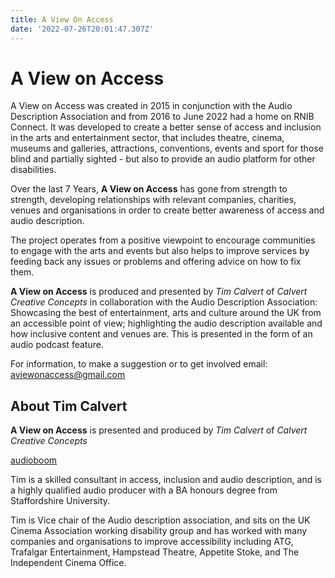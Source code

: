 ```yaml
---
title: A View On Access
date: '2022-07-26T20:01:47.307Z'
---
```


# A View on Access

A View on Access was created in 2015 in conjunction with the Audio Description Association and from 2016 to June 2022 had a home on RNIB Connect. It was developed to create a better sense of access and inclusion in the arts and entertainment sector, that includes theatre, cinema, museums and galleries, attractions, conventions, events and sport for those blind and partially sighted - but also to provide an audio platform for other disabilities.

Over the last 7 Years, **A View on Access** has gone from strength to strength, developing relationships with relevant companies, charities, venues and organisations in order to create better awareness of access and audio description.

The project operates from a positive viewpoint to encourage communities to engage with the arts and events but also helps to improve services by feeding back any issues or problems and offering advice on how to fix them.

**A View on Access** is produced and presented by _Tim Calvert_ of _Calvert Creative Concepts_ in collaboration with the Audio Description Association: Showcasing the best of entertainment, arts and culture around the UK from an accessible point of view; highlighting the audio description available and how inclusive content and venues are. This is presented in the form of an audio podcast feature.

For information, to make a suggestion or to get involved email: [aviewonaccess@gmail.com](mailto:aviewonaccess@gmail.com)

## About Tim Calvert

**A View on Access** is presented and produced by _Tim Calvert_ of _Calvert Creative Concepts_

[audioboom](https://audioboom.com/channels/5082711)

Tim is a skilled consultant in access, inclusion and audio description, and is a highly qualified audio producer with a BA honours degree from Staffordshire University.

Tim is Vice chair of the Audio description association, and sits on the UK Cinema Association working disability group and has worked with many companies and organisations to improve accessibility including ATG, Trafalgar Entertainment, Hampstead Theatre, Appetite Stoke, and The Independent Cinema Office.
